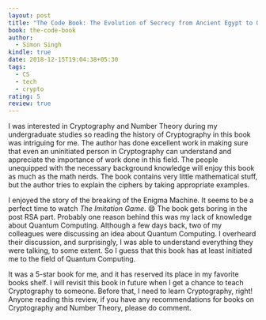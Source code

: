 ```yaml
---
layout: post
title: "The Code Book: The Evolution of Secrecy from Ancient Egypt to Quantum Cryptography"
book: the-code-book
author:
  - Simon Singh
kindle: true
date: 2018-12-15T19:04:38+05:30
tags:
  - CS
  - tech
  - crypto
rating: 5
review: true
---
```


<!-- {{< figure type="margin" src="/images/books/the-code-book.jpg" caption-position="none" rating="5" title="The Code Book">}} -->


I was interested in Cryptography and Number Theory during my undergraduate studies so reading the
history of Cryptography in this book was intriguing for me. The author has done excellent work in making sure that even
an uninitiated person in Cryptography can understand and appreciate the importance of work done in this field. The people
unequipped with the necessary background knowledge will enjoy this book as much as the math nerds. The book
contains very little mathematical stuff, but the author tries to explain the ciphers by taking appropriate examples.

I enjoyed the story of the breaking of the Enigma Machine. It seems to be a perfect time to watch *The
Imitation Game*. :smile: The book gets boring in the post RSA part. Probably one reason behind this was my lack of
knowledge about Quantum Computing. Although a few days back, two of my colleagues were discussing an idea about Quantum
Computing. I overheard their discussion, and surprisingly, I was able to understand everything they were talking, to
some extent. So I
guess that this book has at least initiated me to the field of Quantum Computing.

It was a 5-star book for me, and it has reserved its place in my favorite books shelf. I will revisit this
book in future when I get a chance to teach Cryptography to someone. Before that, I need to learn Cryptography,
right! Anyone reading this review, if you have any recommendations for books on Cryptography and Number Theory, please do
comment.